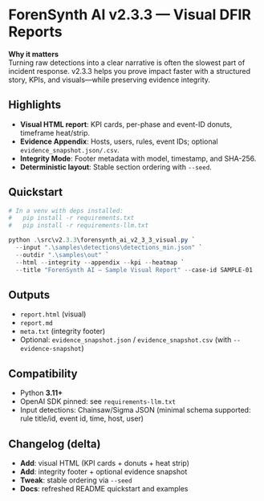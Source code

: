 # ForenSynth AI v2.3.3 — Visual DFIR Reports

**Why it matters**  
Turning raw detections into a clear narrative is often the slowest part of incident response. v2.3.3 helps you prove impact faster with a structured story, KPIs, and visuals—while preserving evidence integrity.

## Highlights
- **Visual HTML report**: KPI cards, per-phase and event-ID donuts, timeframe heat/strip.
- **Evidence Appendix**: Hosts, users, rules, event IDs; optional `evidence_snapshot.json/.csv`.
- **Integrity Mode**: Footer metadata with model, timestamp, and SHA-256.
- **Deterministic layout**: Stable section ordering with `--seed`.

## Quickstart
```powershell
# In a venv with deps installed:
#   pip install -r requirements.txt
#   pip install -r requirements-llm.txt

python .\src\v2.3.3\forensynth_ai_v2_3_3_visual.py `
  --input ".\samples\detections\detections_min.json" `
  --outdir ".\samples\out" `
  --html --integrity --appendix --kpi --heatmap `
  --title "ForenSynth AI — Sample Visual Report" --case-id SAMPLE-01
```
## Outputs
- `report.html` (visual)
- `report.md`
- `meta.txt` (integrity footer)
- Optional: `evidence_snapshot.json` / `evidence_snapshot.csv` (with `--evidence-snapshot`)

## Compatibility
- Python **3.11+**
- OpenAI SDK pinned: see `requirements-llm.txt`
- Input detections: Chainsaw/Sigma JSON (minimal schema supported: rule title/id, event id, time, host, user)

## Changelog (delta)
- **Add**: visual HTML (KPI cards + donuts + heat strip)
- **Add**: integrity footer + optional evidence snapshot
- **Tweak**: stable ordering via `--seed`
- **Docs**: refreshed README quickstart and examples
